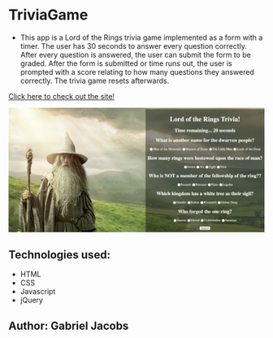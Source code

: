 # TriviaGame

* This app is a Lord of the Rings trivia game implemented as a form with a timer. The user has 30 seconds to answer every question correctly. After every question is answered, the user can submit the form to be graded. After the form is submitted or time runs out, the user is prompted with a score relating to how many questions they answered correctly. The trivia game resets afterwards.

[Click here to check out the site!](https://gljacobs.github.io/TriviaGame/)

![alt text](assets/images/scrnsht.png)

## Technologies used:
* HTML 
* CSS
* Javascript
* jQuery

## Author: Gabriel Jacobs